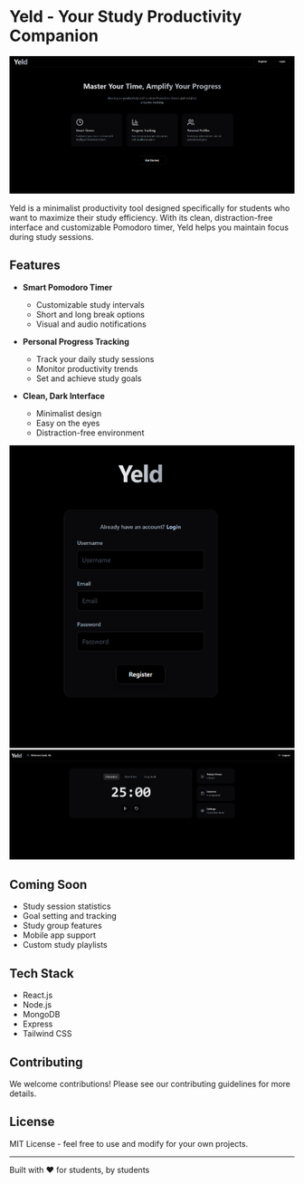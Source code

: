 # Yeld - Your Study Productivity Companion

![Yeld Logo](./yeld.png)

Yeld is a minimalist productivity tool designed specifically for students who want to maximize their study efficiency. With its clean, distraction-free interface and customizable Pomodoro timer, Yeld helps you maintain focus during study sessions.

## Features

- **Smart Pomodoro Timer**
  - Customizable study intervals
  - Short and long break options
  - Visual and audio notifications

- **Personal Progress Tracking**
  - Track your daily study sessions
  - Monitor productivity trends
  - Set and achieve study goals

- **Clean, Dark Interface**
  - Minimalist design
  - Easy on the eyes
  - Distraction-free environment

![Yeld Interface](./yeld_1.png)
![Yeld Timer](./yeld_2.png)

## Coming Soon

- Study session statistics
- Goal setting and tracking
- Study group features
- Mobile app support
- Custom study playlists

## Tech Stack

- React.js
- Node.js
- MongoDB
- Express
- Tailwind CSS

## Contributing

We welcome contributions! Please see our contributing guidelines for more details.

## License

MIT License - feel free to use and modify for your own projects.

---

Built with ❤️ for students, by students